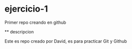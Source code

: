 # ejercicio-1
Primer repo creando en github

** descripcion

Este es repo creado por David, es para practicar Git y Github
